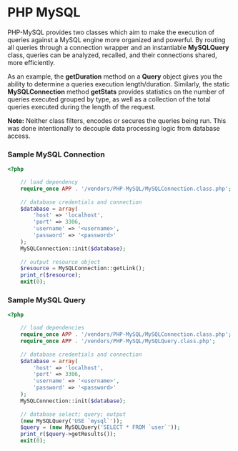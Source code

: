 PHP MySQL
===

PHP-MySQL provides two classes which aim to make the execution of queries
against a MySQL engine more organized and powerful. By routing all queries
through a connection wrapper and an instantiable **MySQLQuery** class, queries
can be analyzed, recalled, and their connections shared, more efficiently.

As an example, the **getDuration** method on a **Query** object gives you the
ability to determine a queries execution length/duration. Similarly, the static
**MySQLConnection** method **getStats** provides statistics on the number of
queries executed grouped by type, as well as a collection of the total queries
executed during the length of the request.

**Note:** Neither class filters, encodes or secures the queries being run. This
was done intentionally to decouple data processing logic from database access.

### Sample MySQL Connection

``` php
<?php

    // load dependency
    require_once APP . '/vendors/PHP-MySQL/MySQLConnection.class.php';
    
    // database credentials and connection
    $database = array(
        'host' => 'localhost',
        'port' => 3306,
        'username' => '<username>',
        'password' => '<password>'
    );
    MySQLConnection::init($database);
    
    // output resource object
    $resource = MySQLConnection::getLink();
    print_r($resource);
    exit(0);

```

### Sample MySQL Query

``` php
<?php

    // load dependencies
    require_once APP . '/vendors/PHP-MySQL/MySQLConnection.class.php';
    require_once APP . '/vendors/PHP-MySQL/MySQLQuery.class.php';
    
    // database credentials and connection
    $database = array(
        'host' => 'localhost',
        'port' => 3306,
        'username' => '<username>',
        'password' => '<password>'
    );
    MySQLConnection::init($database);
    
    // database select; query; output
    (new MySQLQuery('USE `mysql`'));
    $query = (new MySQLQuery('SELECT * FROM `user`'));
    print_r($query->getResults());
    exit(0);

```
